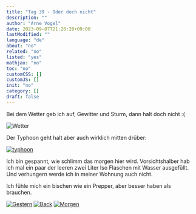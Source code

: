 ```yaml
---
title: "Tag 39 - Oder doch nicht"
description: ""
author: "Arne Vogel"
date: 2023-09-07T21:28:28+09:00
lastModified: ""
language: "de"
about: "no"
related: "no"
listed: "yes"
mathjax: "no"
toc: "no"
customCSS: []
customJS: []
init: "no"
category: []
draft: false
---
```


Bei dem Wetter geb ich auf, Gewitter und Sturm, dann halt doch nicht :(

![Wetter](wetter.png)

Der Typhoon geht halt aber auch wirklich mitten drüber:

[![typhoon](typhoon-small.jpg)](typhoon.jpg)

Ich bin gespannt, wie schlimm das morgen hier wird.
Vorsichtshalber hab ich mal ein paar der leeren zwei Liter Iso Flaschen mit Wasser ausgefüllt.
Und verhungern werde ich in meiner Wohnung auch nicht.

Ich fühle mich ein bischen wie ein Prepper, aber besser haben als brauchen.




[![Gestern](../left.png)](../tag-38) [![Back](../back.png)](..) [![Morgen](../right.png)](../tag-40)
